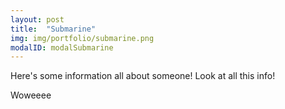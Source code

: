 ```yaml
---
layout: post
title:  "Submarine"
img: img/portfolio/submarine.png
modalID: modalSubmarine
---
```

Here's some information all about someone!
Look at all this info!

Woweeee